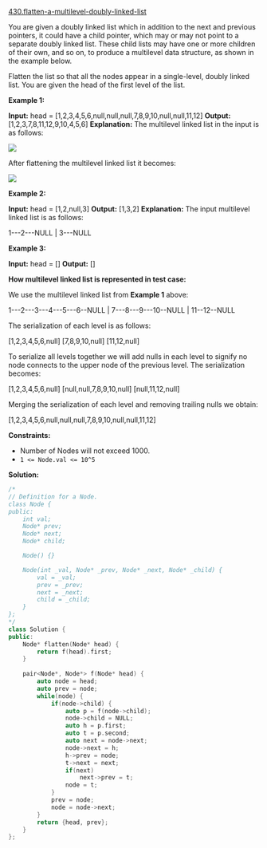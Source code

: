 [430.flatten-a-multilevel-doubly-linked-list](https://leetcode.com/problems/flatten-a-multilevel-doubly-linked-list/)  

You are given a doubly linked list which in addition to the next and previous pointers, it could have a child pointer, which may or may not point to a separate doubly linked list. These child lists may have one or more children of their own, and so on, to produce a multilevel data structure, as shown in the example below.

Flatten the list so that all the nodes appear in a single-level, doubly linked list. You are given the head of the first level of the list.

**Example 1:**

**Input:** head = \[1,2,3,4,5,6,null,null,null,7,8,9,10,null,null,11,12\]
**Output:** \[1,2,3,7,8,11,12,9,10,4,5,6\]
**Explanation:** 
The multilevel linked list in the input is as follows:

![](https://assets.leetcode.com/uploads/2018/10/12/multilevellinkedlist.png)

After flattening the multilevel linked list it becomes:

![](https://assets.leetcode.com/uploads/2018/10/12/multilevellinkedlistflattened.png)

**Example 2:**

**Input:** head = \[1,2,null,3\]
**Output:** \[1,3,2\]
**Explanation:** The input multilevel linked list is as follows:

  1---2---NULL
  |
  3---NULL

**Example 3:**

**Input:** head = \[\]
**Output:** \[\]

**How multilevel linked list is represented in test case:**

We use the multilevel linked list from **Example 1** above:

 1---2---3---4---5---6--NULL
         |
         7---8---9---10--NULL
             |
             11--12--NULL

The serialization of each level is as follows:

\[1,2,3,4,5,6,null\]
\[7,8,9,10,null\]
\[11,12,null\]

To serialize all levels together we will add nulls in each level to signify no node connects to the upper node of the previous level. The serialization becomes:

\[1,2,3,4,5,6,null\]
\[null,null,7,8,9,10,null\]
\[null,11,12,null\]

Merging the serialization of each level and removing trailing nulls we obtain:

\[1,2,3,4,5,6,null,null,null,7,8,9,10,null,null,11,12\]

**Constraints:**

*   Number of Nodes will not exceed 1000.
*   `1 <= Node.val <= 10^5`  



**Solution:**  

```cpp
/*
// Definition for a Node.
class Node {
public:
    int val;
    Node* prev;
    Node* next;
    Node* child;

    Node() {}

    Node(int _val, Node* _prev, Node* _next, Node* _child) {
        val = _val;
        prev = _prev;
        next = _next;
        child = _child;
    }
};
*/
class Solution {
public:
    Node* flatten(Node* head) {
        return f(head).first;
    }
    
    pair<Node*, Node*> f(Node* head) {
        auto node = head;
        auto prev = node;
        while(node) {
            if(node->child) {
                auto p = f(node->child);
                node->child = NULL;
                auto h = p.first;
                auto t = p.second;
                auto next = node->next;
                node->next = h;
                h->prev = node;
                t->next = next;
                if(next)
                    next->prev = t;
                node = t;
            }
            prev = node;
            node = node->next;
        }
        return {head, prev};
    }
};
```
      